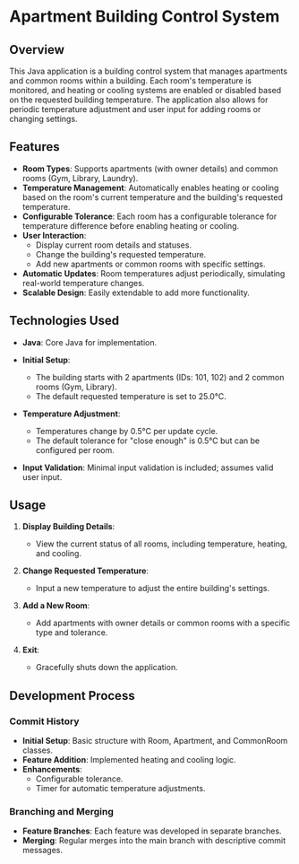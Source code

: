 # Apartment Building Control System

## Overview
This Java application is a building control system that manages apartments and common rooms within a building. Each room's temperature is monitored, and heating or cooling systems are enabled or disabled based on the requested building temperature. The application also allows for periodic temperature adjustment and user input for adding rooms or changing settings.

## Features
- **Room Types**: Supports apartments (with owner details) and common rooms (Gym, Library, Laundry).
- **Temperature Management**: Automatically enables heating or cooling based on the room's current temperature and the building's requested temperature.
- **Configurable Tolerance**: Each room has a configurable tolerance for temperature difference before enabling heating or cooling.
- **User Interaction**:
  - Display current room details and statuses.
  - Change the building's requested temperature.
  - Add new apartments or common rooms with specific settings.
- **Automatic Updates**: Room temperatures adjust periodically, simulating real-world temperature changes.
- **Scalable Design**: Easily extendable to add more functionality.

## Technologies Used
- **Java**: Core Java for implementation.

- **Initial Setup**:
  - The building starts with 2 apartments (IDs: 101, 102) and 2 common rooms (Gym, Library).
  - The default requested temperature is set to 25.0°C.
- **Temperature Adjustment**:
  - Temperatures change by 0.5°C per update cycle.
  - The default tolerance for "close enough" is 0.5°C but can be configured per room.
- **Input Validation**: Minimal input validation is included; assumes valid user input.

## Usage
1. **Display Building Details**:
   - View the current status of all rooms, including temperature, heating, and cooling.

2. **Change Requested Temperature**:
   - Input a new temperature to adjust the entire building's settings.

3. **Add a New Room**:
   - Add apartments with owner details or common rooms with a specific type and tolerance.

4. **Exit**:
   - Gracefully shuts down the application.

## Development Process
### Commit History
- **Initial Setup**: Basic structure with Room, Apartment, and CommonRoom classes.
- **Feature Addition**: Implemented heating and cooling logic.
- **Enhancements**:
  - Configurable tolerance.
  - Timer for automatic temperature adjustments.


### Branching and Merging
- **Feature Branches**: Each feature was developed in separate branches.
- **Merging**: Regular merges into the main branch with descriptive commit messages.


